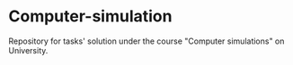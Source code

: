 # Computer-simulation

Repository for tasks' solution under the course "Computer simulations" on University.
